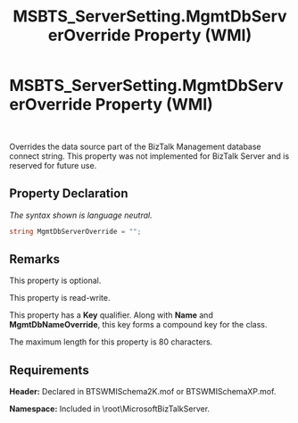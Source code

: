 ﻿---
title: MSBTS_ServerSetting.MgmtDbServerOverride Property (WMI)
TOCTitle: MSBTS_ServerSetting.MgmtDbServerOverride Property (WMI)
ms:assetid: 5c2495a9-3981-4da3-8240-e172419c5e14
ms:mtpsurl: https://msdn.microsoft.com/en-us/library/Aa560361(v=BTS.80)
ms:contentKeyID: 51528300
ms.date: 08/30/2017
mtps_version: v=BTS.80
---

# MSBTS\_ServerSetting.MgmtDbServerOverride Property (WMI)

 

Overrides the data source part of the BizTalk Management database connect string. This property was not implemented for BizTalk Server and is reserved for future use.

## Property Declaration

*The syntax shown is language neutral.*

```C#
string MgmtDbServerOverride = "";  
```

## Remarks

This property is optional.

This property is read-write.

This property has a **Key** qualifier. Along with **Name** and **MgmtDbNameOverride**, this key forms a compound key for the class.

The maximum length for this property is 80 characters.

## Requirements

**Header:** Declared in BTSWMISchema2K.mof or BTSWMISchemaXP.mof.

**Namespace:** Included in \\root\\MicrosoftBizTalkServer.

